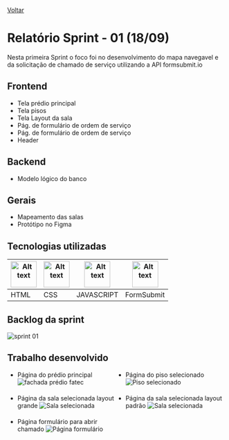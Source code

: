 <a href="../README.md">Voltar</a>

# Relatório Sprint - 01 (18/09)

Nesta primeira Sprint o foco foi no desenvolvimento do mapa navegavel e da solicitação de chamado de serviço utilizando a API formsubmit.io

## Frontend

<ul>
  <li>Tela prédio principal</li>
  <li>Tela pisos</li>
  <li>Tela Layout da sala</li>
  <li>Pág. de formulário de ordem de serviço</li>
  <li>Pág. de formulário de ordem de serviço</li>
  <li>Header</li>
</ul>

## Backend

<ul>
  <li>Modelo lógico do banco</li>
</ul>

## Gerais

<ul>
  <li>Mapeamento das salas</li>
  <li>Protótipo no Figma</li>
</ul>

## Tecnologias utilizadas

<table>
<thead>
    <th><img
  src="https://user-images.githubusercontent.com/89823203/188508559-2e9b2add-9fb0-427f-b812-3201f43f9c57.png"
  alt="Alt text"
  title="Optional title"
  style="display: inline-block; margin: 0 auto; width: 60px"></th>
  <th><img
  src="https://user-images.githubusercontent.com/89823203/188508718-75027df1-8a91-4a47-94b5-ce2664c6f2be.png"
  alt="Alt text"
  title="Optional title"
  style="display: inline-block; margin: 0 auto; width: 60px"></th>
  <th><img
  src="https://user-images.githubusercontent.com/89823203/190717820-53e9f06b-1aec-4e46-91e1-94ea2cf07100.svg"
  alt="Alt text"
  title="Optional title"
  style="display: inline-block; margin: 0 auto; width: 60px"></th>
  <th><img
  src="https://formsubmit.io/static/app/images/formsubmit.png"
  alt="Alt text"
  title="Optional title"
  style="display: inline-block; margin: 0 auto; width: 60px"></th>
  </thead>
  <tbody>
    <td>HTML</td>
    <td>CSS</td>
    <td>JAVASCRIPT</td>
    <td>FormSubmit</td>
  </tbody>
</table>

## Backlog da sprint
<img src="https://user-images.githubusercontent.com/89823203/190877439-c500a234-8613-4a23-b1fb-33dcb1220112.png" alt="sprint 01"/>

## Trabalho desenvolvido

<ul style="display: grid; gap: 20px; grid-template-columns: auto auto">
  <li>Página do prédio principal
    <img src="https://user-images.githubusercontent.com/89823203/190832831-079de5df-8ddd-4d63-a23f-7de20d3a560a.png" alt="fachada prédio fatec"/>
  </li>
  <li>Página do piso selecionado
    <img src="https://user-images.githubusercontent.com/89823203/190832858-789df087-2787-4133-b06d-1d8eae13860a.png" alt="Piso selecionado"/>
  </li>
  <li>Página da sala selecionada layout grande
    <img src="https://user-images.githubusercontent.com/89823203/190832868-bf5eff98-bc1e-492a-8b56-0d7b0cda8a1d.png" alt="Sala selecionada"/>
  </li>
  <li>Página da sala selecionada layout padrão
    <img src="https://user-images.githubusercontent.com/89823203/190832945-e8986038-cf79-4067-9396-6a7efef8e923.png" alt="Sala selecionada"/>
  </li>
  <li>Página formulário para abrir chamado
    <img src="https://user-images.githubusercontent.com/89823203/190877469-1a5bc818-de08-4a31-95ad-b1807faecfcc.png" alt="Página formulário"/>
  </li>
</ul>
